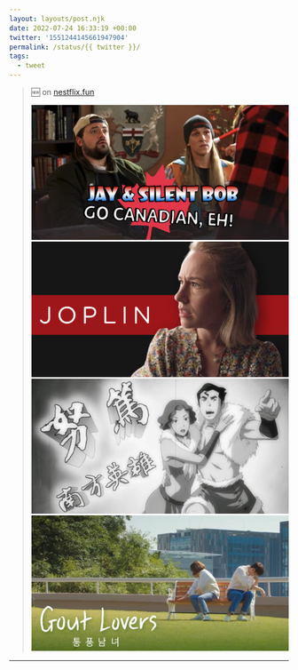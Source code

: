```yaml
---
layout: layouts/post.njk
date: 2022-07-24 16:33:19 +00:00
twitter: '1551244145661947904'
permalink: /status/{{ twitter }}/
tags: 
  - tweet
---
```


> 🆕 on [nestflix.fun](https://nestflix.fun) 
> 
> ![Jay & Silent Bob Go Canadian, Eh!](/img/1551244145661947904-FYcfwDHUcAEa-w8.jpg)
> ![Joplin](/img/1551244145661947904-FYcfwDJUcAAjHJI.jpg)
> ![The Adventures of Nuktuk: Hero of the South](/img/1551244145661947904-FYcfwDKUUAArEX3.jpg)
> ![Gout Lovers](/img/1551244145661947904-FYcgRwHVUAUZMch.jpg)

---
